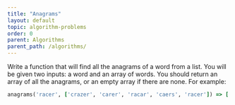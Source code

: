 ```yaml
---
title: "Anagrams"
layout: default
topic: algorithm-problems
order: 0
parent: Algorithms
parent_path: /algorithms/
---
```

Write a function that will find all the anagrams of a word from a list. You will be given two inputs: a word and an array of words. You should return an array of all the anagrams, or an empty array if there are none. For example:
```ruby
anagrams('racer', ['crazer', 'carer', 'racar', 'caers', 'racer']) => ['carer', 'racer']
```